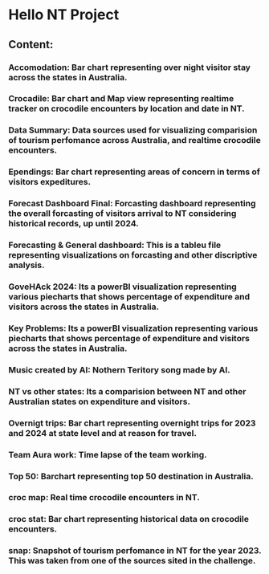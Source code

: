 
# Hello NT Project
## Content:
### Accomodation: Bar chart representing over night visitor stay across the states in Australia.
### Crocadile: Bar chart and Map view representing realtime tracker on crocodile encounters by location and date in NT.
### Data Summary: Data sources used for visualizing comparision of tourism perfomance across Australia, and realtime crocodile encounters.
### Ependings: Bar chart representing areas of concern in terms of visitors expeditures.
### Forecast Dashboard Final: Forcasting dashboard representing the overall forcasting of visitors arrival to NT considering historical records, up until 2024.
### Forecasting & General dashboard: This is a tableu file representing visualizations on forcasting and other discriptive analysis.
### GoveHAck 2024: Its a powerBI visualization representing various piecharts that shows percentage of expenditure and visitors across the states in Australia.
### Key Problems: Its a powerBI visualization representing various piecharts that shows percentage of expenditure and visitors across the states in Australia.
### Music created by AI: Nothern Teritory song made by AI.
### NT vs other states: Its a comparision between NT and other Australian states on expenditure and visitors.
### Overnigt trips: Bar chart representing overnight trips for 2023 and 2024 at state level and at reason for travel.
### Team Aura work: Time lapse of the team working.
### Top 50: Barchart representing top 50 destination in Australia.
### croc map: Real time crocodile encounters in NT.
### croc stat: Bar chart representing historical data on crocodile encounters.
### snap: Snapshot of tourism perfomance in NT for the year 2023. This was taken from one of the sources sited in the challenge.
